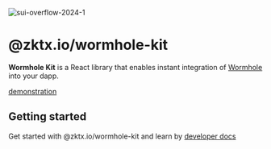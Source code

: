![sui-overflow-2024-1](https://github.com/user-attachments/assets/f5148c7e-a30d-436e-aa87-933507ee2c3c)

# @zktx.io/wormhole-kit

**Wormhole Kit** is a React library that enables instant integration of [Wormhole](https://docs.wormhole.com/wormhole/reference/sdk-docs) into your dapp.

[demonstration](https://github.com/zktx-io/wormhole-kit-monorepo/assets/57783762/9aca9012-41ea-4c06-be8e-7f120232b45f)

## Getting started

Get started with @zktx.io/wormhole-kit and learn by [developer docs](https://docs.zktx.io/wormhole-kit/)
